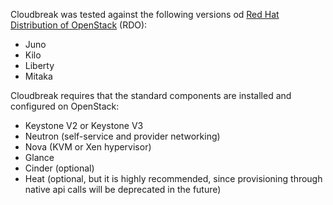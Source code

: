 Cloudbreak was tested against the following versions od [Red Hat Distribution of OpenStack](https://www.rdoproject.org) (RDO):

- Juno
- Kilo
- Liberty
- Mitaka


Cloudbreak requires that the  standard components are installed and configured on OpenStack:

- Keystone V2 or Keystone V3
- Neutron (self-service and provider networking)
- Nova (KVM or Xen hypervisor)
- Glance
- Cinder (optional)
- Heat (optional, but it is highly recommended, since provisioning through native api calls will be deprecated in the future)
